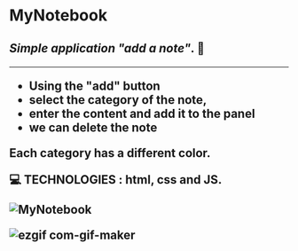  <h1> MyNotebook </h1>

 
*<h2>Simple application  "add a note"*. :blue_book:

----


* Using the "add" button
* select the category of the note,
* enter the content and add it to the panel
* we can delete the note

Each category has a different color.

:computer: TECHNOLOGIES : html, css and JS.






![MyNotebook](https://user-images.githubusercontent.com/59742201/104838578-15563800-58bc-11eb-98a7-b28dbb571a83.png)


![ezgif com-gif-maker](https://user-images.githubusercontent.com/59742201/106279277-737c0700-623c-11eb-91b1-81619e8c807e.gif)
